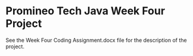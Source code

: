 # Promineo Tech Java Week Four Project
See the Week Four Coding Assignment.docx file for the description of the project.